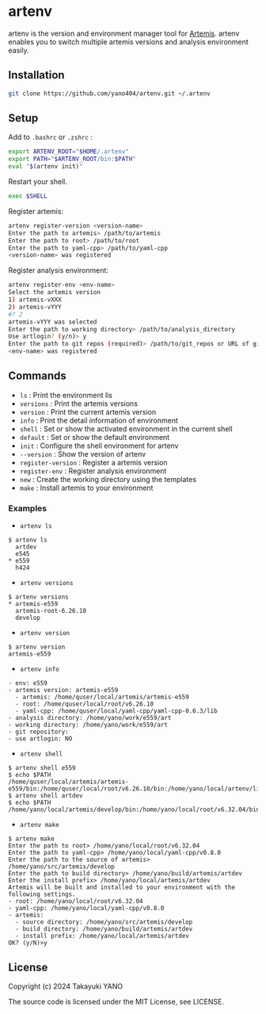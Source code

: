 artenv
======

artenv is the version and environment manager tool for [Artemis](https://github.com/artemis-dev/artemis).
artenv enables you to switch multiple artemis versions and analysis environment easily.

## Installation

```sh
git clone https://github.com/yano404/artenv.git ~/.artenv
```

## Setup

Add to `.bashrc` or `.zshrc` :

```sh
export ARTENV_ROOT="$HOME/.artenv"
export PATH="$ARTENV_ROOT/bin:$PATH"
eval "$(artenv init)"
```

Restart your shell.

```sh
exec $SHELL
```

Register artemis:

```sh
artenv register-version <version-name>
Enter the path to artemis> /path/to/artemis
Enter the path to root> /path/to/root
Enter the path to yaml-cpp> /path/to/yaml-cpp
<version-name> was registered
```

Register analysis environment:

```sh
artenv register-env <env-name>
Select the artemis version
1) artemis-vXXX
2) artemis-vYYY
#? 2
artemis-vYYY was selected
Enter the path to working directory> /path/to/analysis_directory
Use artlogin? (y/n)> y
Enter the path to git repos (required)> /path/to/git_repos or URL of git repos
<env-name> was registered
```

## Commands

- `ls`               : Print the environment lis
- `versions`         : Print the artemis versions
- `version`          : Print the current artemis version
- `info`             : Print the detail information of environment
- `shell`            : Set or show the activated environment in the current shell
- `default`          : Set or show the default environment
- `init`             : Configure the shell environment for artenv
- `--version`        : Show the version of artenv
- `register-version` : Register a artemis version
- `register-env`     : Register analysis environment
- `new`              : Create the working directory using the templates
- `make`             : Install artemis to your environment

### Examples

- `artenv ls`

```
$ artenv ls
  artdev
  e545
* e559
  h424
```

- `artenv versions`

```
$ artenv versions
* artemis-e559
  artemis-root-6.26.10
  develop
```

- `artenv version`

```
$ artenv version
artemis-e559
```

- `artenv info`

```
- env: e559
- artemis version: artemis-e559
  - artemis: /home/quser/local/artemis/artemis-e559
  - root: /home/quser/local/root/v6.26.10
  - yaml-cpp: /home/quser/local/yaml-cpp/yaml-cpp-0.6.3/lib
- analysis directory: /home/yano/work/e559/art
- working directory: /home/yano/work/e559/art
- git repository:
- use artlogin: NO
```

- `artenv shell`

```
$ artenv shell e559
$ echo $PATH
/home/quser/local/artemis/artemis-e559/bin:/home/quser/local/root/v6.26.10/bin:/home/yano/local/artenv/libexec
$ artenv shell artdev
$ echo $PATH
/home/yano/local/artemis/develop/bin:/home/yano/local/root/v6.32.04/bin:/home/yano/local/artenv/libexec
```

- `artenv make`

```
$ artenv make
Enter the path to root> /home/yano/local/root/v6.32.04
Enter the path to yaml-cpp> /home/yano/local/yaml-cpp/v0.8.0
Enter the path to the source of artemis> /home/yano/src/artemis/develop
Enter the path to build directory> /home/yano/build/artemis/artdev
Enter the install prefix> /home/yano/local/artemis/artdev
Artemis will be built and installed to your environment with the following settings.
- root: /home/yano/local/root/v6.32.04
- yaml-cpp: /home/yano/local/yaml-cpp/v0.8.0
- artemis:
  - source directory: /home/yano/src/artemis/develop
  - build directory: /home/yano/build/artemis/artdev
  - install prefix: /home/yano/local/artemis/artdev
OK? (y/N)>y
```

## License
Copyright (c) 2024 Takayuki YANO

The source code is licensed under the MIT License, see LICENSE.
